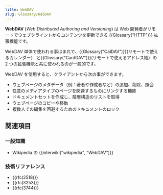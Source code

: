```yaml
---
title: WebDAV
slug: Glossary/WebDAV
---
```

**WebDAV** (_Web Distributed Authoring and Versioning_) は Web 開発者がリモートでウェブクライントからコンテンツを更新できる {{Glossary("HTTP")}} 拡張機能です。

WebDAV 単体で使われる事はまれで、{{Glossary("CalDAV")}}(リモートで使えるカレンダー） と{{Glossary("CardDAV")}}(リモートで使えるアドレス帳）の 2 つの拡張機能と共に使われるのが一般的です。

WebDAV を使用すると、クライアントから次の事ができます。

- ウェブページのメタデータ（例：著者や作成者など）の追加、削除、照会
- 任意のメディアタイプのページを関連するものにリンクする機能
- ドキュメントセットを作成し、階層構造のリストを取得
- ウェブページのコピーや移動
- 複数人での編集を回避するためのドキュメントのロック

<!---->

## 関連項目

### 一般知識

- Wikipedia の {{interwiki("wikipedia", "WebDAV")}}

### 技術リファレンス

- {{rfc(2518)}}
- {{rfc(3253)}}
- {{rfc(3744)}}
